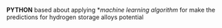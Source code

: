 **PYTHON** based about applying **machine learning algorithm* for make the predictions for hydrogen storage alloys potential
